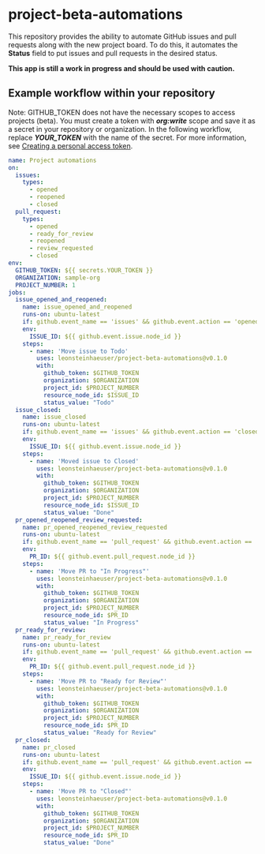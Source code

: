 # project-beta-automations

This repository provides the ability to automate GitHub issues and pull requests along with the new project board. To do this, it automates the **Status** field to put issues and pull requests in the desired status.

**This app is still a work in progress and should be used with caution.**

## Example workflow within your repository

Note: GITHUB_TOKEN does not have the necessary scopes to access projects (beta).
You must create a token with ***org:write*** scope and save it as a secret in your repository or organization.
In the following workflow, replace ***YOUR_TOKEN*** with the name of the secret. For more information, see [Creating a personal access token](https://docs.github.com/en/authentication/keeping-your-account-and-data-secure/creating-a-personal-access-token).

```yaml
name: Project automations
on:
  issues:
    types:
      - opened
      - reopened
      - closed
  pull_request:
    types:
      - opened
      - ready_for_review
      - reopened
      - review_requested
      - closed
env:
  GITHUB_TOKEN: ${{ secrets.YOUR_TOKEN }}
  ORGANIZATION: sample-org
  PROJECT_NUMBER: 1
jobs:
  issue_opened_and_reopened:
    name: issue_opened_and_reopened
    runs-on: ubuntu-latest
    if: github.event_name == 'issues' && github.event.action == 'opened' || github.event.action == 'reopened'
    env:
      ISSUE_ID: ${{ github.event.issue.node_id }}
    steps:
      - name: 'Move issue to Todo'
        uses: leonsteinhaeuser/project-beta-automations@v0.1.0
        with:
          github_token: $GITHUB_TOKEN
          organization: $ORGANIZATION
          project_id: $PROJECT_NUMBER
          resource_node_id: $ISSUE_ID
          status_value: "Todo"
  issue_closed:
    name: issue_closed
    runs-on: ubuntu-latest
    if: github.event_name == 'issues' && github.event.action == 'closed'
    env:
      ISSUE_ID: ${{ github.event.issue.node_id }}
    steps:
      - name: 'Moved issue to Closed'
        uses: leonsteinhaeuser/project-beta-automations@v0.1.0
        with:
          github_token: $GITHUB_TOKEN
          organization: $ORGANIZATION
          project_id: $PROJECT_NUMBER
          resource_node_id: $ISSUE_ID
          status_value: "Done"
  pr_opened_reopened_review_requested:
    name: pr_opened_reopened_review_requested
    runs-on: ubuntu-latest
    if: github.event_name == 'pull_request' && github.event.action == 'opened' || github.event.action == 'reopened' || github.event.action == 'review_requested'
    env:
      PR_ID: ${{ github.event.pull_request.node_id }}
    steps:
      - name: 'Move PR to "In Progress"'
        uses: leonsteinhaeuser/project-beta-automations@v0.1.0
        with:
          github_token: $GITHUB_TOKEN
          organization: $ORGANIZATION
          project_id: $PROJECT_NUMBER
          resource_node_id: $PR_ID
          status_value: "In Progress"
  pr_ready_for_review:
    name: pr_ready_for_review
    runs-on: ubuntu-latest
    if: github.event_name == 'pull_request' && github.event.action == 'ready_for_review'
    env:
      PR_ID: ${{ github.event.pull_request.node_id }}
    steps:
      - name: 'Move PR to "Ready for Review"'
        uses: leonsteinhaeuser/project-beta-automations@v0.1.0
        with:
          github_token: $GITHUB_TOKEN
          organization: $ORGANIZATION
          project_id: $PROJECT_NUMBER
          resource_node_id: $PR_ID
          status_value: "Ready for Review"
  pr_closed:
    name: pr_closed
    runs-on: ubuntu-latest
    if: github.event_name == 'pull_request' && github.event.action == 'closed'
    env:
      ISSUE_ID: ${{ github.event.issue.node_id }}
    steps:
      - name: 'Move PR to "Closed"'
        uses: leonsteinhaeuser/project-beta-automations@v0.1.0
        with:
          github_token: $GITHUB_TOKEN
          organization: $ORGANIZATION
          project_id: $PROJECT_NUMBER
          resource_node_id: $PR_ID
          status_value: "Done"
```
